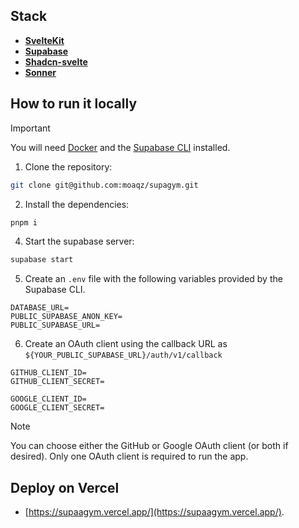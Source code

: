 ## Stack

- [**SvelteKit**](https://kit.svelte.dev/)
- [**Supabase**](https://supabase.com/)
- [**Shadcn-svelte**](https://www.shadcn-svelte.com/)
- [**Sonner**](https://svelte-sonner.vercel.app/)

## How to run it locally

> [!IMPORTANT]  
> You will need [Docker](https://www.docker.com/) and the [Supabase CLI](https://supabase.com/docs/guides/cli/getting-started) installed.

1. Clone the repository:

```bash
git clone git@github.com:moaqz/supagym.git
```

2. Install the dependencies:

```bash
pnpm i
```

4. Start the supabase server:

```bash
supabase start
```

5. Create an `.env` file with the following variables provided by the Supabase CLI.

```env
DATABASE_URL=
PUBLIC_SUPABASE_ANON_KEY=
PUBLIC_SUPABASE_URL=
```

6. Create an OAuth client using the callback URL as `${YOUR_PUBLIC_SUPABASE_URL}/auth/v1/callback`

```env
GITHUB_CLIENT_ID=
GITHUB_CLIENT_SECRET=

GOOGLE_CLIENT_ID=
GOOGLE_CLIENT_SECRET=
```

> [!NOTE]
> You can choose either the GitHub or Google OAuth client (or both if desired). Only one OAuth client is required to run the app.

## Deploy on Vercel

- [https://supaagym.vercel.app/](https://supaagym.vercel.app/).
